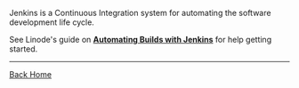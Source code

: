 Jenkins is a Continuous Integration system for automating the software development life cycle.

See Linode's guide on **[Automating Builds with Jenkins](https://www.linode.com/docs/products/tools/marketplace/guides/jenkins/)** for help getting started.

---
[Back Home](./READ.md)

